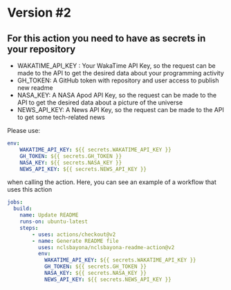 # Version \#2

## For this action you need to have as secrets in your repository

- WAKATIME_API_KEY : Your WakaTime API Key, so the request can be made to the API to get the desired data about your programming activity
- GH_TOKEN: A GitHub token with repository and user access to publish new readme
- NASA_KEY: A NASA Apod API Key, so the request can be made to the API to get the desired data about a picture of the universe
- NEWS_API_KEY: A News API Key, so the request can be made to the API to get some tech-related news

Please use:
```yaml
env:
    WAKATIME_API_KEY: ${{ secrets.WAKATIME_API_KEY }}
    GH_TOKEN: ${{ secrets.GH_TOKEN }}
    NASA_KEY: ${{ secrets.NASA_KEY }}
    NEWS_API_KEY: ${{ secrets.NEWS_API_KEY }}
```
when calling the action.
Here, you can see an example of a workflow that uses this action
```yaml
jobs:
  build:
    name: Update README
    runs-on: ubuntu-latest
    steps:
        - uses: actions/checkout@v2
        - name: Generate README file
          uses: nclsbayona/nclsbayona-readme-action@v2
          env:
            WAKATIME_API_KEY: ${{ secrets.WAKATIME_API_KEY }}
            GH_TOKEN: ${{ secrets.GH_TOKEN }}
            NASA_KEY: ${{ secrets.NASA_KEY }}
            NEWS_API_KEY: ${{ secrets.NEWS_API_KEY }}
```
